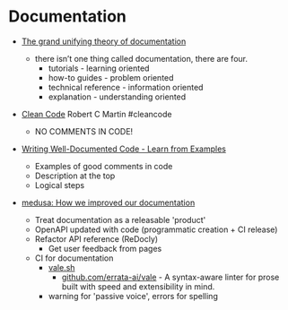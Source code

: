 Documentation
=============

* [The grand unifying theory of documentation](https://documentation.divio.com)
    *  there isn’t one thing called documentation, there are four.
        * tutorials - learning oriented
        * how-to guides - problem oriented
        * technical reference - information oriented
        * explanation - understanding oriented

* [Clean Code]() Robert C Martin #cleancode
    * NO COMMENTS IN CODE!
* [Writing Well-Documented Code - Learn from Examples](https://codecatalog.org/2021/09/04/well-documented-code.html)
    * Examples of good comments in code
    * Description at the top
    * Logical steps

* [medusa: How we improved our documentation](https://medusajs.com/blog/how-we-improved-our-documentation/)
    * Treat documentation as a releasable 'product'
    * OpenAPI updated with code (programmatic creation + CI release)
    * Refactor API reference (ReDocly)
        * Get user feedback from pages
    * CI for documentation
        * [vale.sh](https://vale.sh/)
            * [github.com/errata-ai/vale](https://github.com/errata-ai/vale) - A syntax-aware linter for prose built with speed and extensibility in mind. 
        * warning for 'passive voice', errors for spelling